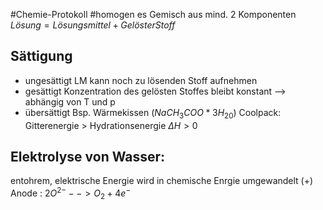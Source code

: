 #Chemie-Protokoll 
#homogen es Gemisch aus mind. 2 Komponenten
$Lösung = Lösungsmittel + Gelöster Stoff$
## Sättigung
* ungesättigt LM kann noch zu lösenden Stoff aufnehmen
* gesättigt Konzentration des gelösten Stoffes bleibt konstant --> abhängig von T und p
* übersättigt Bsp. Wärmekissen ($NaCH_3COO * 3H_20$)
Coolpack: Gitterenergie > Hydrationsenergie $\Delta H > 0$

## Elektrolyse von Wasser:
entohrem, elektrische Energie wird in chemische Enrgie umgewandelt
(+) Anode : $2O^{2-} --> O_2 + 4e^-$
